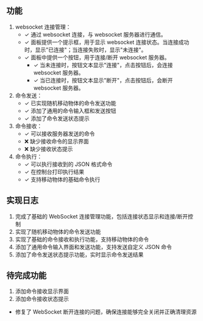 ## 功能

1. websocket 连接管理：
   - ✓ 通过 websocket 连接，与 websocket 服务器进行通信。
   - ✓ 面板提供一个提示框，用于显示 websocket 连接状态。当连接成功时，显示"已连接"；当连接失败时，显示"未连接"。
   - ✓ 面板中提供一个按钮，用于连接/断开 websocket 服务器。
     - ✓ 当未连接时，按钮文本显示"连接"，点击按钮后，会连接 websocket 服务器。
     - ✓ 当已连接时，按钮文本显示"断开"，点击按钮后，会断开 websocket 服务器。
2. 命令发送：
   - ✓ 已实现随机移动物体的命令发送功能
   - ✓ 添加了通用的命令输入框和发送按钮
   - ✓ 添加了命令发送状态提示
3. 命令接收：
   - ✓ 可以接收服务器发送的命令
   - ❌ 缺少接收命令的显示界面
   - ❌ 缺少接收状态提示
4. 命令执行：
   - ✓ 可以执行接收到的 JSON 格式命令
   - ✓ 在控制台打印执行结果
   - ✓ 支持移动物体的基础命令执行

## 实现日志

1. 完成了基础的 WebSocket 连接管理功能，包括连接状态显示和连接/断开控制
2. 实现了随机移动物体的命令发送功能
3. 实现了基础的命令接收和执行功能，支持移动物体的命令
4. 添加了通用命令输入界面和发送功能，支持发送自定义 JSON 命令
5. 添加了命令发送状态提示功能，实时显示命令发送结果

## 待完成功能

1. 添加命令接收显示界面
2. 添加命令接收状态提示

- 修复了 WebSocket 断开连接的问题，确保连接能够完全关闭并正确清理资源
